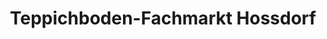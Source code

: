 ---
title: "Teppichboden-Fachmarkt Hossdorf"
url: /koeln/teppichboden-fachmarkt-hossdorf/
shop: Teppiche
---